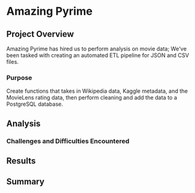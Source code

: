 # Amazing Pyrime
## Project Overview
Amazing Pyrime has hired us to perform analysis on movie data; We've been tasked with creating an automated ETL pipeline for JSON and CSV files. 

### Purpose
Create functions that takes in Wikipedia data, Kaggle metadata, and the MovieLens rating data, then perform cleaning and add the data to a PostgreSQL database.

## Analysis


### 


### Challenges and Difficulties Encountered


## Results


## Summary


